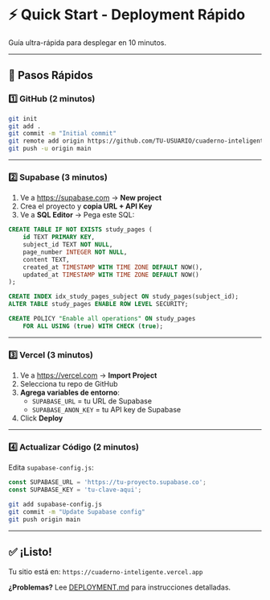 # ⚡ Quick Start - Deployment Rápido

Guía ultra-rápida para desplegar en 10 minutos.

---

## 🚀 Pasos Rápidos

### 1️⃣ **GitHub** (2 minutos)

```bash
git init
git add .
git commit -m "Initial commit"
git remote add origin https://github.com/TU-USUARIO/cuaderno-inteligente.git
git push -u origin main
```

---

### 2️⃣ **Supabase** (3 minutos)

1. Ve a https://supabase.com → **New project**
2. Crea el proyecto y **copia URL + API Key**
3. Ve a **SQL Editor** → Pega este SQL:

```sql
CREATE TABLE IF NOT EXISTS study_pages (
    id TEXT PRIMARY KEY,
    subject_id TEXT NOT NULL,
    page_number INTEGER NOT NULL,
    content TEXT,
    created_at TIMESTAMP WITH TIME ZONE DEFAULT NOW(),
    updated_at TIMESTAMP WITH TIME ZONE DEFAULT NOW()
);

CREATE INDEX idx_study_pages_subject ON study_pages(subject_id);
ALTER TABLE study_pages ENABLE ROW LEVEL SECURITY;

CREATE POLICY "Enable all operations" ON study_pages
    FOR ALL USING (true) WITH CHECK (true);
```

---

### 3️⃣ **Vercel** (3 minutos)

1. Ve a https://vercel.com → **Import Project**
2. Selecciona tu repo de GitHub
3. **Agrega variables de entorno**:
   - `SUPABASE_URL` = tu URL de Supabase
   - `SUPABASE_ANON_KEY` = tu API key de Supabase
4. Click **Deploy**

---

### 4️⃣ **Actualizar Código** (2 minutos)

Edita `supabase-config.js`:

```javascript
const SUPABASE_URL = 'https://tu-proyecto.supabase.co';
const SUPABASE_KEY = 'tu-clave-aqui';
```

```bash
git add supabase-config.js
git commit -m "Update Supabase config"
git push origin main
```

---

## ✅ ¡Listo!

Tu sitio está en: `https://cuaderno-inteligente.vercel.app`

**¿Problemas?** Lee [DEPLOYMENT.md](./DEPLOYMENT.md) para instrucciones detalladas.
